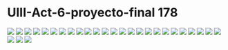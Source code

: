 # UIII-Act-6-proyecto-final         178
![](https://github.com/MartinezI128/UIII-Act-6-proyecto-final/blob/c83bd015b53cd727ae2a4de0f844ec85349e67f9/capturas/Captura%20de%20pantalla%20(151).png)
![](https://github.com/MartinezI128/UIII-Act-6-proyecto-final/blob/c83bd015b53cd727ae2a4de0f844ec85349e67f9/capturas/Captura%20de%20pantalla%20(152).png)
![](https://github.com/MartinezI128/UIII-Act-6-proyecto-final/blob/c83bd015b53cd727ae2a4de0f844ec85349e67f9/capturas/Captura%20de%20pantalla%20(153).png)
![](https://github.com/MartinezI128/UIII-Act-6-proyecto-final/blob/c83bd015b53cd727ae2a4de0f844ec85349e67f9/capturas/Captura%20de%20pantalla%20(154).png)
![](https://github.com/MartinezI128/UIII-Act-6-proyecto-final/blob/c83bd015b53cd727ae2a4de0f844ec85349e67f9/capturas/Captura%20de%20pantalla%20(155).png)
![](https://github.com/MartinezI128/UIII-Act-6-proyecto-final/blob/c83bd015b53cd727ae2a4de0f844ec85349e67f9/capturas/Captura%20de%20pantalla%20(156).png)
![](https://github.com/MartinezI128/UIII-Act-6-proyecto-final/blob/c83bd015b53cd727ae2a4de0f844ec85349e67f9/capturas/Captura%20de%20pantalla%20(157).png)
![](https://github.com/MartinezI128/UIII-Act-6-proyecto-final/blob/c83bd015b53cd727ae2a4de0f844ec85349e67f9/capturas/Captura%20de%20pantalla%20(158).png)
![](https://github.com/MartinezI128/UIII-Act-6-proyecto-final/blob/c83bd015b53cd727ae2a4de0f844ec85349e67f9/capturas/Captura%20de%20pantalla%20(159).png)
![](https://github.com/MartinezI128/UIII-Act-6-proyecto-final/blob/c83bd015b53cd727ae2a4de0f844ec85349e67f9/capturas/Captura%20de%20pantalla%20(160).png)
![](https://github.com/MartinezI128/UIII-Act-6-proyecto-final/blob/c83bd015b53cd727ae2a4de0f844ec85349e67f9/capturas/Captura%20de%20pantalla%20(161).png)
![](https://github.com/MartinezI128/UIII-Act-6-proyecto-final/blob/c83bd015b53cd727ae2a4de0f844ec85349e67f9/capturas/Captura%20de%20pantalla%20(162).png)
![](https://github.com/MartinezI128/UIII-Act-6-proyecto-final/blob/c83bd015b53cd727ae2a4de0f844ec85349e67f9/capturas/Captura%20de%20pantalla%20(163).png)
![](https://github.com/MartinezI128/UIII-Act-6-proyecto-final/blob/c83bd015b53cd727ae2a4de0f844ec85349e67f9/capturas/Captura%20de%20pantalla%20(164).png)
![](https://github.com/MartinezI128/UIII-Act-6-proyecto-final/blob/c83bd015b53cd727ae2a4de0f844ec85349e67f9/capturas/Captura%20de%20pantalla%20(165).png)
![](https://github.com/MartinezI128/UIII-Act-6-proyecto-final/blob/c83bd015b53cd727ae2a4de0f844ec85349e67f9/capturas/Captura%20de%20pantalla%20(166).png)
![](https://github.com/MartinezI128/UIII-Act-6-proyecto-final/blob/c83bd015b53cd727ae2a4de0f844ec85349e67f9/capturas/Captura%20de%20pantalla%20(167).png)
![](https://github.com/MartinezI128/UIII-Act-6-proyecto-final/blob/c83bd015b53cd727ae2a4de0f844ec85349e67f9/capturas/Captura%20de%20pantalla%20(168).png)
![](https://github.com/MartinezI128/UIII-Act-6-proyecto-final/blob/c83bd015b53cd727ae2a4de0f844ec85349e67f9/capturas/Captura%20de%20pantalla%20(169).png)
![](https://github.com/MartinezI128/UIII-Act-6-proyecto-final/blob/c83bd015b53cd727ae2a4de0f844ec85349e67f9/capturas/Captura%20de%20pantalla%20(170).png)
![](https://github.com/MartinezI128/UIII-Act-6-proyecto-final/blob/c83bd015b53cd727ae2a4de0f844ec85349e67f9/capturas/Captura%20de%20pantalla%20(171).png)
![](https://github.com/MartinezI128/UIII-Act-6-proyecto-final/blob/c83bd015b53cd727ae2a4de0f844ec85349e67f9/capturas/Captura%20de%20pantalla%20(172).png)
![](https://github.com/MartinezI128/UIII-Act-6-proyecto-final/blob/c83bd015b53cd727ae2a4de0f844ec85349e67f9/capturas/Captura%20de%20pantalla%20(173).png)
![](https://github.com/MartinezI128/UIII-Act-6-proyecto-final/blob/c83bd015b53cd727ae2a4de0f844ec85349e67f9/capturas/Captura%20de%20pantalla%20(174).png)
![](https://github.com/MartinezI128/UIII-Act-6-proyecto-final/blob/c83bd015b53cd727ae2a4de0f844ec85349e67f9/capturas/Captura%20de%20pantalla%20(175).png)
![](https://github.com/MartinezI128/UIII-Act-6-proyecto-final/blob/c83bd015b53cd727ae2a4de0f844ec85349e67f9/capturas/Captura%20de%20pantalla%20(176).png)
![](https://github.com/MartinezI128/UIII-Act-6-proyecto-final/blob/c83bd015b53cd727ae2a4de0f844ec85349e67f9/capturas/Captura%20de%20pantalla%20(177).png)
![](https://github.com/MartinezI128/UIII-Act-6-proyecto-final/blob/c83bd015b53cd727ae2a4de0f844ec85349e67f9/capturas/Captura%20de%20pantalla%20(178).png)

